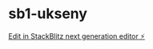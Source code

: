 # sb1-ukseny

[Edit in StackBlitz next generation editor ⚡️](https://stackblitz.com/~/github.com/AnysTEK/sb1-ukseny)
